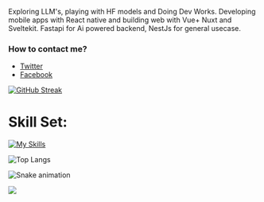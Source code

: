 
Exploring LLM's, playing with HF models and Doing Dev Works. Developing mobile apps with React native and building web with Vue+ Nuxt and Sveltekit. Fastapi for Ai powered backend, NestJs for general usecase.

### How to contact me?
- [Twitter](https://twitter.com/abidibnazam)
- [Facebook](https://facebook.com/itsjawadagain)



  
[![GitHub Streak](https://streak-stats.demolab.com/?user=abid365&theme=default)](https://git.io/streak-stats)








<h1>Skill Set:</h1>

[![My Skills](https://skillicons.dev/icons?i=vuejs,nuxt,svelte,adonis,fastapi,postgresql,flutter,ts,js,nodejs,python,cpp,dart )](https://skillicons.dev)


![Top Langs](https://github-readme-stats.vercel.app/api/top-langs/?username=abid365&layout=compact)

![Snake animation](https://raw.githubusercontent.com/abid365/snk/output/github-contribution-grid-snake.gif)




![](https://komarev.com/ghpvc/?username=abid365)
<!---
abid365/abid365 is a ✨ special ✨ repository because its `README.md` (this file) appears on your GitHub profile.
You can click the Preview link to take a look at your changes.
--->
